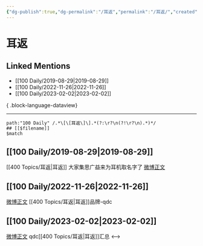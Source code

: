 ```yaml
---
{"dg-publish":true,"dg-permalink":"/耳返","permalink":"/耳返/","created":"2022-11-30T17:22:02.000+08:00","updated":"2023-04-10T17:23:59.000+08:00"}
---
```


# 耳返

## Linked Mentions
- [[100 Daily/2019-08-29\|2019-08-29]]
- [[100 Daily/2022-11-26\|2022-11-26]]
- [[100 Daily/2023-02-02\|2023-02-02]]

{ .block-language-dataview}

---

```expander
path:"100 Daily" /.*\[\[耳返\]\].*(?:\r?\n(?!\r?\n).*)*/
## [[$filename]]
$match
```
## [[100 Daily/2019-08-29\|2019-08-29]]
[[400 Topics/耳返\|耳返]]
大家集思广益来为耳机取名字了 [微博正文](https://m.weibo.cn/6466290670/4410550304199853)
## [[100 Daily/2022-11-26\|2022-11-26]]
[微博正文](http://weibo.com/5695716261/MgHQIerHh) [[400 Topics/耳返\|耳返]]品牌-qdc
## [[100 Daily/2023-02-02\|2023-02-02]]
[微博正文](https://m.weibo.cn/5695716261/4864757444381838) qdc[[400 Topics/耳返\|耳返]]汇总
<-->